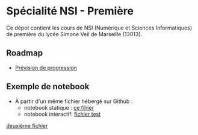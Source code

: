 # Spécialité NSI - Première

Ce dépot contient les cours de NSI (Numérique et Sciences Informatiques) de première du lycée Simone Veil de Marseille (13013).

## Roadmap

* [Prévision de progression](./roadmap/progression.md)



## Exemple de notebook

* À partir d'un même fichier hébergé sur Github : 
    * notebook statique : <a href="test/essais.ipynb">ce fihier</a>
    * notebook interactif: <a href="https://notebook.basthon.fr/?from=https://raw.githubusercontent.com/padilla-nsi/1nsi/main/sandbox/essais.ipynb" target="_blank">fichier test</a>

[deuxième fichier](https://notebook.basthon.fr/?from=https://raw.githubusercontent.com/padilla-nsi/1nsi/main/sandbox/NSI_0_Introduction_aux_notebooks.ipynb)